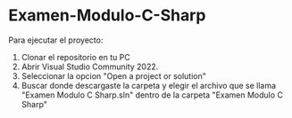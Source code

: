 # Examen-Modulo-C-Sharp
Para ejecutar el proyecto:
1) Clonar el repositorio en tu PC
2) Abrir Visual Studio Community 2022.
3) Seleccionar la opcion "Open a project or solution"
4) Buscar donde descargaste la carpeta y elegir el archivo que se llama "Examen Modulo C Sharp.sln" dentro de la carpeta "Examen Modulo C Sharp"
